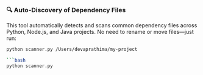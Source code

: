 ### 🔍 Auto-Discovery of Dependency Files

This tool automatically detects and scans common dependency files across Python, Node.js, and Java projects. No need to rename or move files—just run:

```bash
python scanner.py /Users/devaprathima/my-project

```bash
python scanner.py
